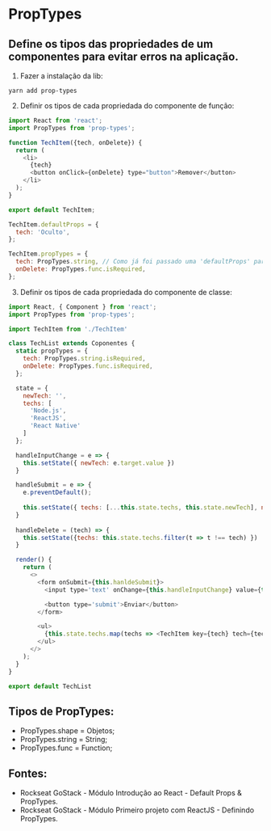 # PropTypes
## Define os tipos das propriedades de um componentes para evitar erros na aplicação. 

1. Fazer a instalação da lib:
```
yarn add prop-types
```

2. Definir os tipos de cada propriedada do componente de função:

```javascript
import React from 'react';
import PropTypes from 'prop-types';

function TechItem({tech, onDelete}) {
  return (
    <li>
      {tech}
      <button onClick={onDelete} type="button">Remover</button>
    </li>
  );
}

export default TechItem;

TechItem.defaultProps = {
  tech: 'Oculto',
};

TechItem.propTypes = {
  tech: PropTypes.string, // Como já foi passado uma 'defaultProps' para essa propriedade, não é necessário colocar o 'isRequired'.
  onDelete: PropTypes.func.isRequired,
};
```
3. Definir os tipos de cada propriedada do componente de classe:
```javascript
import React, { Component } from 'react';
import PropTypes from 'prop-types';

import TechItem from './TechItem'

class TechList extends Coponentes {
  static propTypes = {
    tech: PropTypes.string.isRequired,
    onDelete: PropTypes.func.isRequired,
  };

  state = {
    newTech: '',
    techs: [
      'Node.js',
      'ReactJS',
      'React Native'
    ]
  };

  handleInputChange = e => {
    this.setState({ newTech: e.target.value })
  }

  handleSubmit = e => {
    e.preventDefault();
     
    this.setState({ techs: [...this.state.techs, this.state.newTech], newTech: '' })
  }
  
  handleDelete = (tech) => {
    this.setState({techs: this.state.techs.filter(t => t !== tech) })
  }

  render() {
    return (
      <>
        <form onSubmit={this.hanldeSubmit}>
          <input type='text' onChange={this.handleInputChange} value={this.state.newTech} />

          <button type='submit'>Enviar</button>
        </form>

        <ul>
          {this.state.techs.map(techs => <TechItem key={tech} tech={tech} onDelete={() => this.handleDelete(tech)}/>)}
        </ul>
      </>
    );
  }
}

export default TechList
```

## Tipos de PropTypes:
- PropTypes.shape = Objetos;
- PropTypes.string = String;
- PropTypes.func = Function;

## Fontes: 
- Rockseat GoStack - Módulo Introdução ao React - Default Props & PropTypes. 
- Rockseat GoStack - Módulo Primeiro projeto com ReactJS - Definindo PropTypes.